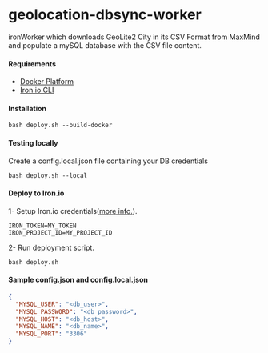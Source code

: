 # geolocation-dbsync-worker
ironWorker which downloads GeoLite2 City in its CSV Format from MaxMind and populate a mySQL database with the CSV file content.

#### Requirements
- [Docker Platform](https://docs.docker.com/engine/installation/#installation)
- [Iron.io CLI](http://dev.iron.io/worker/cli/)

#### Installation
```shell
bash deploy.sh --build-docker
```

#### Testing locally
Create a config.local.json file containing your DB credentials
```shell
bash deploy.sh --local
```

#### Deploy to Iron.io
1- Setup Iron.io credentials([more info.](http://dev.iron.io/worker/reference/configuration/)).
```shell
IRON_TOKEN=MY_TOKEN
IRON_PROJECT_ID=MY_PROJECT_ID
```
2- Run deployment script.
```shell
bash deploy.sh
```

#### Sample config.json and config.local.json
```json
{
  "MYSQL_USER": "<db_user>",
  "MYSQL_PASSWORD": "<db_password>",
  "MYSQL_HOST": "<db_host>",
  "MYSQL_NAME": "<db_name>",
  "MYSQL_PORT": "3306"
}
```
